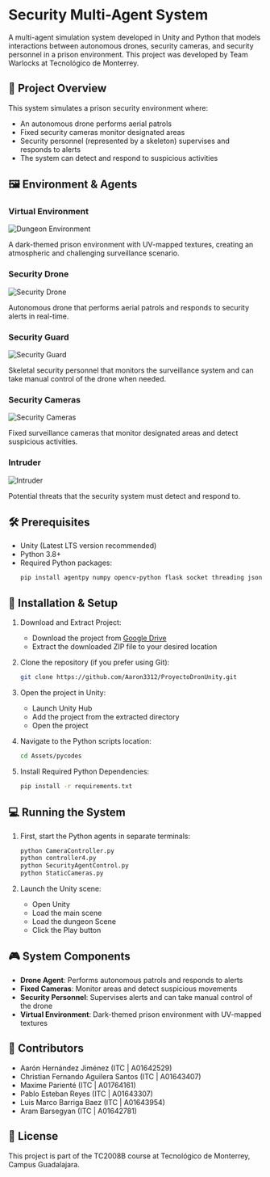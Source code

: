 # Security Multi-Agent System

A multi-agent simulation system developed in Unity and Python that models interactions between autonomous drones, security cameras, and security personnel in a prison environment. This project was developed by Team Warlocks at Tecnológico de Monterrey.

## 🎯 Project Overview

This system simulates a prison security environment where:
- An autonomous drone performs aerial patrols
- Fixed security cameras monitor designated areas
- Security personnel (represented by a skeleton) supervises and responds to alerts
- The system can detect and respond to suspicious activities

## 🖼️ Environment & Agents

### Virtual Environment
![Dungeon Environment](Images/Dungeon.png)

A dark-themed prison environment with UV-mapped textures, creating an atmospheric and challenging surveillance scenario.

### Security Drone
![Security Drone](Images/Dron.png)

Autonomous drone that performs aerial patrols and responds to security alerts in real-time.

### Security Guard
![Security Guard](Images/SecurityGuard.png)

Skeletal security personnel that monitors the surveillance system and can take manual control of the drone when needed.

### Security Cameras
![Security Cameras](Images/SecurityCams.png)

Fixed surveillance cameras that monitor designated areas and detect suspicious activities.

### Intruder
![Intruder](Images/Ladron.png)

Potential threats that the security system must detect and respond to.

## 🛠️ Prerequisites

- Unity (Latest LTS version recommended)
- Python 3.8+
- Required Python packages:
  ```bash
  pip install agentpy numpy opencv-python flask socket threading json logging
  ```

## 🚀 Installation & Setup

1. Download and Extract Project:
   - Download the project from [Google Drive](https://drive.google.com/drive/folders/1DxrSCH2N2o1mYsjl2kHfD6g_rXp5eCir?usp=sharing)
   - Extract the downloaded ZIP file to your desired location

2. Clone the repository (if you prefer using Git):
   ```bash
   git clone https://github.com/Aaron3312/ProyectoDronUnity.git
   ```

3. Open the project in Unity:
   - Launch Unity Hub
   - Add the project from the extracted directory
   - Open the project

4. Navigate to the Python scripts location:
   ```bash
   cd Assets/pycodes
   ```

5. Install Required Python Dependencies:
   ```bash
   pip install -r requirements.txt
   ```

## 💻 Running the System

1. First, start the Python agents in separate terminals:
   ```bash
   python CameraController.py
   python controller4.py
   python SecurityAgentControl.py
   python StaticCameras.py
   ```

2. Launch the Unity scene:
   - Open Unity
   - Load the main scene
   - Load the dungeon Scene
   - Click the Play button

## 🎮 System Components

- **Drone Agent**: Performs autonomous patrols and responds to alerts
- **Fixed Cameras**: Monitor areas and detect suspicious movements
- **Security Personnel**: Supervises alerts and can take manual control of the drone
- **Virtual Environment**: Dark-themed prison environment with UV-mapped textures

## 👥 Contributors

- Aarón Hernández Jiménez (ITC | A01642529)
- Christian Fernando Aguilera Santos (ITC | A01643407)
- Maxime Parienté (ITC | A01764161)
- Pablo Esteban Reyes (ITC | A01643307)
- Luis Marco Barriga Baez (ITC | A01643954)
- Aram Barsegyan (ITC | A01642781)

## 📝 License

This project is part of the TC2008B course at Tecnológico de Monterrey, Campus Guadalajara.
